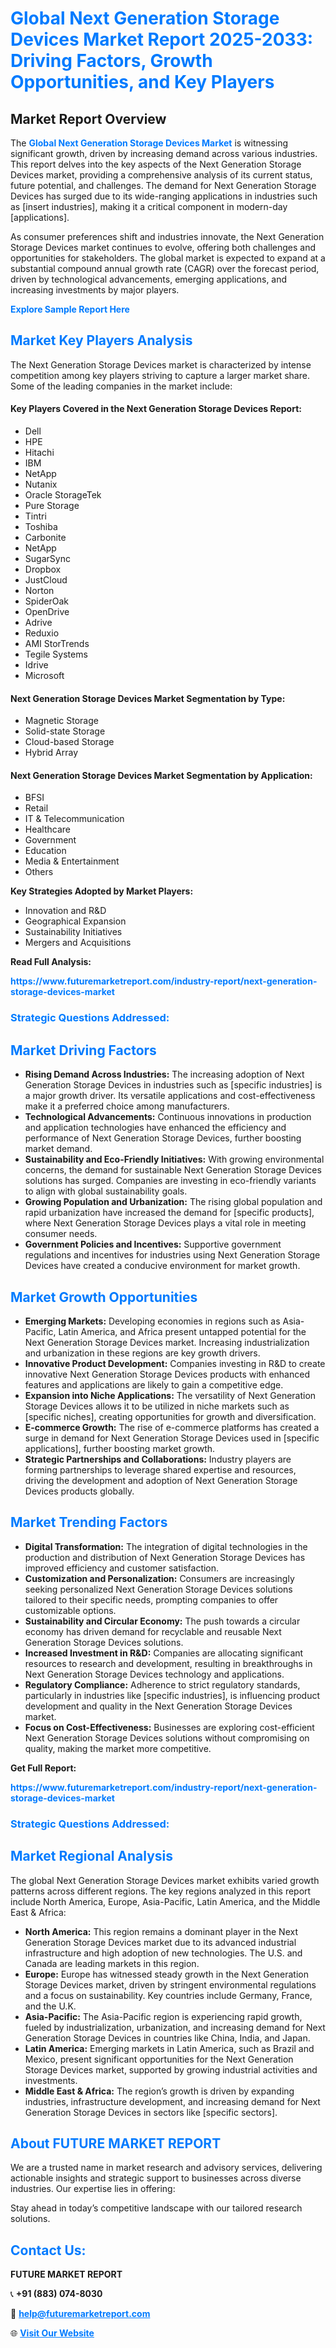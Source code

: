 <h1 style="color: #007BFF;">Global Next Generation Storage Devices Market Report 2025-2033: Driving Factors, Growth Opportunities, and Key Players</h1>

<section id="overview">
<h2>Market Report Overview</h2>
<p>The <a href="https://www.futuremarketreport.com/industry-report/next-generation-storage-devices-market" style="color: #007BFF; text-decoration: none;"><strong>Global Next Generation Storage Devices Market</strong></a> is witnessing significant growth, driven by increasing demand across various industries. This report delves into the key aspects of the Next Generation Storage Devices market, providing a comprehensive analysis of its current status, future potential, and challenges. The demand for Next Generation Storage Devices has surged due to its wide-ranging applications in industries such as [insert industries], making it a critical component in modern-day [applications].</p>
<p>As consumer preferences shift and industries innovate, the Next Generation Storage Devices market continues to evolve, offering both challenges and opportunities for stakeholders. The global market is expected to expand at a substantial compound annual growth rate (CAGR) over the forecast period, driven by technological advancements, emerging applications, and increasing investments by major players.</p>
</section>

<section id="overview">
<p><a href="https://www.futuremarketreport.com/request-sample/reportId=61453" style="color: #007BFF; text-decoration: none;"><strong>Explore Sample Report Here</strong></a></p>
</section>

<section id="key-players">
<h2 style="color: #007BFF;">Market Key Players Analysis</h2>
<p>The Next Generation Storage Devices market is characterized by intense competition among key players striving to capture a larger market share. Some of the leading companies in the market include:</p>
<h4>Key Players Covered in the Next Generation Storage Devices Report:</h4>
<ul><li>Dell</li><li>HPE</li><li>Hitachi</li><li>IBM</li><li>NetApp</li><li>Nutanix</li><li>Oracle StorageTek</li><li>Pure Storage</li><li>Tintri</li><li>Toshiba</li><li>Carbonite</li><li>NetApp</li><li>SugarSync</li><li>Dropbox</li><li>JustCloud</li><li>Norton</li><li>SpiderOak</li><li>OpenDrive</li><li>Adrive</li><li>Reduxio</li><li>AMI StorTrends</li><li>Tegile Systems</li><li>Idrive</li><li>Microsoft</li></ul>
<h4>Next Generation Storage Devices Market Segmentation by Type:</h4>
<ul><li>Magnetic Storage</li><li>Solid-state Storage</li><li>Cloud-based Storage</li><li>Hybrid Array</li></ul>

<h4>Next Generation Storage Devices Market Segmentation by Application:</h4>
<ul><li>BFSI</li><li>Retail</li><li>IT &amp; Telecommunication</li><li>Healthcare</li><li>Government</li><li>Education</li><li>Media &amp; Entertainment</li><li>Others</li></ul>
<p><strong>Key Strategies Adopted by Market Players:</strong></p>
<ul>
<li>Innovation and R&D</li>
<li>Geographical Expansion</li>
<li>Sustainability Initiatives</li>
<li>Mergers and Acquisitions</li>
</ul>
</section>

<section>
<p><strong>Read Full Analysis: </strong></p><a href="https://www.futuremarketreport.com/industry-report/next-generation-storage-devices-market" style="color: #007BFF; text-decoration: none;"><strong>https://www.futuremarketreport.com/industry-report/next-generation-storage-devices-market</strong></a>
<h3 style="color: #007BFF;">Strategic Questions Addressed:</h3>
</section>

<section id="driving-factors">
<h2 style="color: #007BFF;">Market Driving Factors</h2>
<ul>
<li><strong>Rising Demand Across Industries:</strong> The increasing adoption of Next Generation Storage Devices in industries such as [specific industries] is a major growth driver. Its versatile applications and cost-effectiveness make it a preferred choice among manufacturers.</li>
<li><strong>Technological Advancements:</strong> Continuous innovations in production and application technologies have enhanced the efficiency and performance of Next Generation Storage Devices, further boosting market demand.</li>
<li><strong>Sustainability and Eco-Friendly Initiatives:</strong> With growing environmental concerns, the demand for sustainable Next Generation Storage Devices solutions has surged. Companies are investing in eco-friendly variants to align with global sustainability goals.</li>
<li><strong>Growing Population and Urbanization:</strong> The rising global population and rapid urbanization have increased the demand for [specific products], where Next Generation Storage Devices plays a vital role in meeting consumer needs.</li>
<li><strong>Government Policies and Incentives:</strong> Supportive government regulations and incentives for industries using Next Generation Storage Devices have created a conducive environment for market growth.</li>
</ul>
</section>

<section id="growth-opportunities">
<h2 style="color: #007BFF;">Market Growth Opportunities</h2>
<ul>
<li><strong>Emerging Markets:</strong> Developing economies in regions such as Asia-Pacific, Latin America, and Africa present untapped potential for the Next Generation Storage Devices market. Increasing industrialization and urbanization in these regions are key growth drivers.</li>
<li><strong>Innovative Product Development:</strong> Companies investing in R&D to create innovative Next Generation Storage Devices products with enhanced features and applications are likely to gain a competitive edge.</li>
<li><strong>Expansion into Niche Applications:</strong> The versatility of Next Generation Storage Devices allows it to be utilized in niche markets such as [specific niches], creating opportunities for growth and diversification.</li>
<li><strong>E-commerce Growth:</strong> The rise of e-commerce platforms has created a surge in demand for Next Generation Storage Devices used in [specific applications], further boosting market growth.</li>
<li><strong>Strategic Partnerships and Collaborations:</strong> Industry players are forming partnerships to leverage shared expertise and resources, driving the development and adoption of Next Generation Storage Devices products globally.</li>
</ul>
</section>

<section id="trending-factors">
<h2 style="color: #007BFF;">Market Trending Factors</h2>
<ul>
<li><strong>Digital Transformation:</strong> The integration of digital technologies in the production and distribution of Next Generation Storage Devices has improved efficiency and customer satisfaction.</li>
<li><strong>Customization and Personalization:</strong> Consumers are increasingly seeking personalized Next Generation Storage Devices solutions tailored to their specific needs, prompting companies to offer customizable options.</li>
<li><strong>Sustainability and Circular Economy:</strong> The push towards a circular economy has driven demand for recyclable and reusable Next Generation Storage Devices solutions.</li>
<li><strong>Increased Investment in R&D:</strong> Companies are allocating significant resources to research and development, resulting in breakthroughs in Next Generation Storage Devices technology and applications.</li>
<li><strong>Regulatory Compliance:</strong> Adherence to strict regulatory standards, particularly in industries like [specific industries], is influencing product development and quality in the Next Generation Storage Devices market.</li>
<li><strong>Focus on Cost-Effectiveness:</strong> Businesses are exploring cost-efficient Next Generation Storage Devices solutions without compromising on quality, making the market more competitive.</li>
</ul>
</section>

<section>
<p><strong>Get Full Report: </strong></p><a href="https://www.futuremarketreport.com/industry-report/next-generation-storage-devices-market" style="color: #007BFF; text-decoration: none;"><strong>https://www.futuremarketreport.com/industry-report/next-generation-storage-devices-market</strong></a>
<h3 style="color: #007BFF;">Strategic Questions Addressed:</h3>
</section>


<section id="regional-analysis">
<h2 style="color: #007BFF;">Market Regional Analysis</h2>
<p>The global Next Generation Storage Devices market exhibits varied growth patterns across different regions. The key regions analyzed in this report include North America, Europe, Asia-Pacific, Latin America, and the Middle East & Africa:</p>
<ul>
<li><strong>North America:</strong> This region remains a dominant player in the Next Generation Storage Devices market due to its advanced industrial infrastructure and high adoption of new technologies. The U.S. and Canada are leading markets in this region.</li>
<li><strong>Europe:</strong> Europe has witnessed steady growth in the Next Generation Storage Devices market, driven by stringent environmental regulations and a focus on sustainability. Key countries include Germany, France, and the U.K.</li>
<li><strong>Asia-Pacific:</strong> The Asia-Pacific region is experiencing rapid growth, fueled by industrialization, urbanization, and increasing demand for Next Generation Storage Devices in countries like China, India, and Japan.</li>
<li><strong>Latin America:</strong> Emerging markets in Latin America, such as Brazil and Mexico, present significant opportunities for the Next Generation Storage Devices market, supported by growing industrial activities and investments.</li>
<li><strong>Middle East & Africa:</strong> The region’s growth is driven by expanding industries, infrastructure development, and increasing demand for Next Generation Storage Devices in sectors like [specific sectors].</li>
</ul>
</section>

<footer>
<h2 style="color: #007BFF;">About FUTURE MARKET REPORT</h2>
<p>We are a trusted name in market research and advisory services, delivering actionable insights and strategic support to businesses across diverse industries. Our expertise lies in offering:</p>

<p>Stay ahead in today’s competitive landscape with our tailored research solutions.</p>

<h2 style="color: #007BFF;">Contact Us:</h2>
<p><strong>FUTURE MARKET REPORT</strong></p>
<p>📞 <strong>+91 (883) 074-8030</strong></p>
<p>📧 <strong><a href="mailto:help@futuremarketreport.com" style="color: #007BFF;">help@futuremarketreport.com</a></strong></p>
<p>🌐 <strong><a href="https://www.futuremarketreport.com/" style="color: #007BFF;">Visit Our Website</a></strong></p>
</footer>